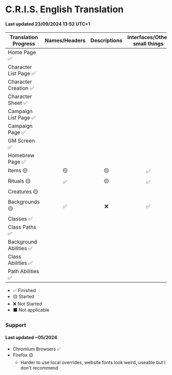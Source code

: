 # C.R.I.S. English Translation
####  Last updated 23/09/2024 13:52 UTC+1

|Translation Progress|Names/Headers|Descriptions|Interfaces/Other small things|
|-|:-:|:-:|:-:|
|Home Page ✅|
|Character List Page ✅|
|Character Creation ✅| 
|Character Sheet ✅|
|Campaign List Page ✅|
|Campaign Page ✅|
|GM Screen ✅|
|Homebrew Page ✅|
|Items 🟡|🟡|🟡|✅|
|Rituals 🟡|✅|🟡|✅|
|Creatures 🟡
|Backgrounds 🟡|✅|❌|✅|
|Classes ✅|
|Class Paths ✅|
|Background Abilities ✅|
|Class Abilities ✅|
|Path Abilities ✅|

 - ✅ Finished
 - 🟡 Started
 - ❌ Not Started
 - ⬛ Not applicable

### Support
#### Last updated ~05/2024
- Chromium Browsers ✅
- Firefox 🟡
  - Harder to use local overrides, website fonts look weird, useable but I don't recommend
